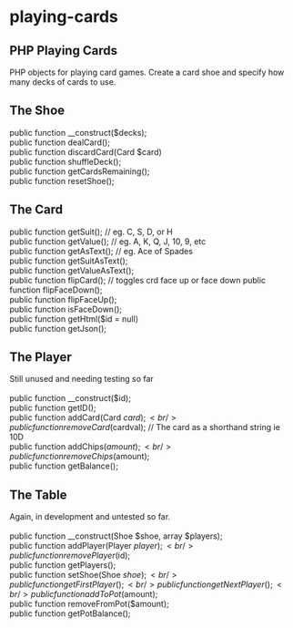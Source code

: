 playing-cards
=============

PHP Playing Cards
-----------------

PHP objects for playing card games. Create a card shoe and specify how many decks of cards to use.<br />

The Shoe
--------

public function __construct($decks);<br />
public function dealCard();<br />
public function discardCard(Card $card)<br />
public function shuffleDeck();<br />
public function getCardsRemaining();<br />
public function resetShoe();<br />

The Card
--------

public function getSuit(); // eg. C, S, D, or H <br />
public function getValue(); // eg. A, K, Q, J, 10, 9, etc<br />
public function getAsText(); // eg. Ace of Spades<br />
public function getSuitAsText();<br />
public function getValueAsText();<br />
public function flipCard(); // toggles crd face up or face down
public function flipFaceDown();<br />
public function flipFaceUp();<br />
public function isFaceDown();<br />
public function getHtml($id = null)<br />
public function getJson();<br />

The Player
----------

Still unused and needing testing so far<br />
&nbsp;<br />
public function __construct($id);<br />
public function getID();<br />
public function addCard(Card $card);<br />
public function removeCard($cardval); // The card as a shorthand string ie 10D<br />
public function addChips($amount);<br />
public function removeChips($amount);<br />
public function getBalance();<br />

The Table
---------

Again, in development and untested so far. <br />
&nbsp;<br />
public function __construct(Shoe $shoe, array $players);<br />
public function addPlayer(Player $player);<br />
public function removePlayer($id);<br />
public function getPlayers();<br />
public function setShoe(Shoe $shoe);<br />
public function getFirstPlayer();<br />
public function getNextPlayer();<br />
public function addToPot($amount);<br />
public function removeFromPot($amount);<br />
public function getPotBalance();<br />




